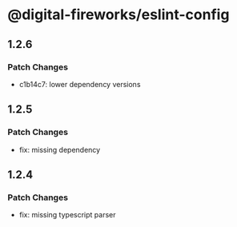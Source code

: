 # @digital-fireworks/eslint-config

## 1.2.6

### Patch Changes

- c1b14c7: lower dependency versions

## 1.2.5

### Patch Changes

- fix: missing dependency

## 1.2.4

### Patch Changes

- fix: missing typescript parser
